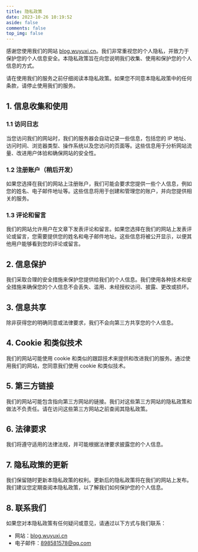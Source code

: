 ```yaml
---
title: 隐私政策
date: 2023-10-26 10:19:52
aside: false
comments: false
top_img: false
---
```


感谢您使用我们的网站 [blog.wuyuxi.cn](https://blog.wuyuxi.cn/)。我们非常重视您的个人隐私，并致力于保护您的个人信息安全。本隐私政策旨在向您说明我们收集、使用和保护您的个人信息的方式。

请在使用我们的服务之前仔细阅读本隐私政策。如果您不同意本隐私政策中的任何条款，请停止使用我们的服务。

## 1. 信息收集和使用

### 1.1 访问日志

当您访问我们的网站时，我们的服务器会自动记录一些信息，包括您的 IP 地址、访问时间、浏览器类型、操作系统以及您访问的页面等。这些信息用于分析网站流量、改进用户体验和确保网站的安全性。

### 1.2 注册账户（稍后开发）

如果您选择在我们的网站上注册账户，我们可能会要求您提供一些个人信息，例如您的姓名、电子邮件地址等。这些信息将用于创建和管理您的账户，并向您提供相关的服务。

### 1.3 评论和留言

我们的网站允许用户在文章下发表评论和留言。如果您选择在我们的网站上发表评论或留言，您需要提供您的姓名和电子邮件地址。这些信息将被公开显示，以便其他用户能够看到您的评论或留言。

## 2. 信息保护

我们采取合理的安全措施来保护您提供给我们的个人信息。我们使用各种技术和安全措施来确保您的个人信息不会丢失、滥用、未经授权访问、披露、更改或损坏。

## 3. 信息共享

除非获得您的明确同意或法律要求，我们不会向第三方共享您的个人信息。

## 4. Cookie 和类似技术

我们的网站可能使用 cookie 和类似的跟踪技术来提供和改进我们的服务。通过使用我们的网站，您同意我们使用 cookie 和类似技术。

## 5. 第三方链接

我们的网站可能包含指向第三方网站的链接。我们对这些第三方网站的隐私政策和做法不负责任。请在访问这些第三方网站之前查阅其隐私政策。

## 6. 法律要求

我们将遵守适用的法律法规，并可能根据法律要求披露您的个人信息。

## 7. 隐私政策的更新

我们保留随时更新本隐私政策的权利。更新后的隐私政策将在我们的网站上发布。我们建议您定期查阅本隐私政策，以了解我们如何保护您的个人信息。

## 8. 联系我们

如果您对本隐私政策有任何疑问或意见，请通过以下方式与我们联系：

- 网站：[blog.wuyuxi.cn](https://blog.wuyuxi.cn/)
- 电子邮件：898581578@qq.com